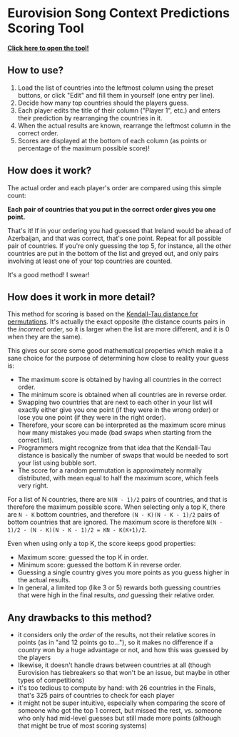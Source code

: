 # Eurovision Song Context Predictions Scoring Tool

**[Click here to open the tool!](https://castux.github.io/kisastudio/)**

## How to use?

1. Load the list of countries into the leftmost column using the preset buttons, or click "Edit" and fill them in yourself (one entry per line).
2. Decide how many top countries should the players guess.
3. Each player edits the title of their column ("Player 1", etc.) and enters their prediction by rearranging the countries in it.
4. When the actual results are known, rearrange the leftmost column in the correct order.
5. Scores are displayed at the bottom of each column (as points or percentage of the maximum possible score)!

## How does it work?

The actual order and each player's order are compared using this simple count:

**Each pair of countries that you put in the correct order gives you one point.**

That's it! If in your ordering you had guessed that Ireland would be ahead of Azerbaijan, and that was correct, that's one point. Repeat for all possible pair of countries. If you're only guessing the top 5, for instance, all the other countries are put in the bottom of the list and greyed out, and only pairs involving at least one of your top countries are counted.

It's a good method! I swear!

## How does it work in more detail?

This method for scoring is based on the [Kendall-Tau distance for permutations](https://en.wikipedia.org/wiki/Kendall_tau_distance). It's actually the exact opposite (the distance counts pairs in the *incorrect* order, so it is larger when the list are more different, and it is 0 when they are the same).

This gives our score some good mathematical properties which make it a sane choice for the purpose of determining how close to reality your guess is:

- The maximum score is obtained by having all countries in the correct order.
- The minimum score is obtained when all countries are in reverse order.
- Swapping two countries that are next to each other in your list will exactly either give you one point (if they were in the wrong order) or lose you one point (if they were in the right order).
- Therefore, your score can be interpreted as the maximum score minus how many mistakes you made (bad swaps when starting from the correct list).
- Programmers might recognize from that idea that the Kendall-Tau distance is basically the number of swaps that would be needed to sort your list using bubble sort.
- The score for a random permutation is approximately normally distributed, with mean equal to half the maximum score, which feels very right.

For a list of N countries, there are `N(N - 1)/2` pairs of countries, and that is therefore the maximum possible score. When selecting only a top K, there are `N - K` bottom countries, and therefore `(N - K)(N - K - 1)/2` pairs of bottom countries that are ignored. The maximum score is therefore `N(N - 1)/2 - (N - K)(N - K - 1)/2 = KN - K(K+1)/2`.

Even when using only a top K, the score keeps good properties:

- Maximum score: guessed the top K in order.
- Minimum score: guessed the bottom K in reverse order.
- Guessing a single country gives you more points as you guess higher in the actual results.
- In general, a limited top (like 3 or 5) rewards both guessing countries that were high in the final results, *and* guessing their relative order.

## Any drawbacks to this method?

- it considers only the *order* of the results, not their relative scores in points (as in "and 12 points go to..."), so it makes no difference if a country won by a huge advantage or not, and how this was guessed by the players
- likewise, it doesn't handle draws between countries at all (though Eurovision has tiebreakers so that won't be an issue, but maybe in other types of competitions)
- it's too tedious to compute by hand: with 26 countries in the Finals, that's 325 pairs of countries to check for each player
- it might not be super intuitive, especially when comparing the score of someone who got the top 1 correct, but missed the rest, vs. someone who only had mid-level guesses but still made more points (although that might be true of most scoring systems)
